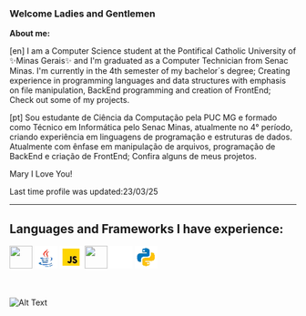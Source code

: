 ###  Welcome Ladies and Gentlemen

__About me:__

[en]
I am a Computer Science student at the Pontifical Catholic University of ✨Minas Gerais✨ and  I'm graduated as a Computer Technician from Senac Minas. 
 I'm currently in the 4th semester of my bachelor´s degree; 
 Creating experience in programming languages and data structures with emphasis on file manipulation, BackEnd programming and creation of FrontEnd;
Check out some of my projects.

[pt]
Sou estudante de Ciência da Computação pela PUC MG e formado como Técnico em Informática pelo Senac Minas, atualmente no 4° período, criando experiência em linguagens de programação e estruturas de dados. Atualmente com ênfase em manipulação de arquivos, programação de BackEnd e criação de FrontEnd;
Confira alguns de meus projetos.



Mary I Love You!

Last time profile was updated:23/03/25
_____________________________________________________________________________________________________________________________________________________________________
<h2>Languages and Frameworks I have experience:</h2>

<div class="icon" style="display:inline;">
<img style="width:40px; height:40px" src="https://cdn.jsdelivr.net/gh/devicons/devicon/icons/c/c-plain.svg" />
<img style="width:40px; height:auto" src="java.webp" />
<img style="width:40px; height:auto" src="js.webp" />
<img style="width:40px; height:40px" src="https://cdn.jsdelivr.net/gh/devicons/devicon@latest/icons/nestjs/nestjs-original.svg" />          
<img style="width:40px; height:40px" src="flutter.gif" />          
<img style="width:40px; height:auto;" src="python.webp"  />
  
</div>


</br></br>
![Alt Text](https://media4.giphy.com/media/5PSPV1ucLX31u/giphy.gif)
